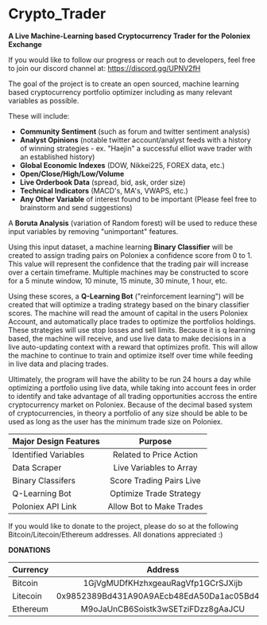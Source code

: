 # Crypto_Trader
**A Live Machine-Learning based Cryptocurrency Trader for the Poloniex Exchange**

If you would like to follow our progress or reach out to developers, feel free to join our discord channel at:
https://discord.gg/UPNV2fH

The goal of the project is to create an open sourced, machine learning based cryptocurrency portfolio optimizer including as many relevant variables as possible. 

These will include:

- **Community Sentiment** (such as forum and twitter sentiment analysis)
- **Analyst Opinions** (notable twitter account/analyst feeds with a history of winning strategies - ex. "Haejin" a successful elliot wave trader with an established history)
- **Global Economic Indexes** (DOW, Nikkei225, FOREX data, etc.)
- **Open/Close/High/Low/Volume**
- **Live Orderbook Data** (spread, bid, ask, order size) 
- **Technical Indicators** (MACD's, MA's, VWAPS, etc.)
- **Any Other Variable** of interest found to be important (Please feel free to brainstorm and send suggestions)


A **Boruta Analysis** (variation of Random forest) will be used to reduce these input variables by removing "unimportant" features. 

Using this input dataset, a machine learning **Binary Classifier** will be created to assign trading pairs on Poloniex a confidence score from 0 to 1. This value will represent the confidence that the trading pair will increase over a certain timeframe. Multiple machines may be constructed to score for a 5 minute window, 10 minute, 15 minute, 30 minute, 1 hour, etc. 

Using these scores, a **Q-Learning Bot** ("reinforcement learning") will be created that will optimize a trading strategy based on the binary classifier scores. The machine will read the amount of capital in the users Poloniex Account, and automatically place trades to optimize the portfolios holdings. These strategies will use stop losses and sell limits. Because it is q learning based, the machine will receive, and use live data to make decisions in a live auto-updating context with a reward that optimizes profit. This will allow the machine to continue to train and optimize itself over time while feeding in live data and placing trades.


Ultimately, the program will have the ability to be run 24 hours a day while optimizing a portfolio using live data, while taking into account fees in order to identify and take advantage of all trading opportunities accross the entire cryptocurrency market on Poloniex. Because of the decimal based system of cryptocurrencies, in theory a portfolio of any size should be able to be used as long as the user has the minimum trade size on Poloniex.



| Major Design Features |         Purpose          |
| --------------------- |:------------------------:|
| Identified Variables  | Related to Price Action  |
| Data Scraper          | Live Variables to Array  |
| Binary Classifers     | Score Trading Pairs Live |
| Q-Learning Bot        | Optimize Trade Strategy  |
| Poloniex API Link     | Allow Bot to Make Trades |



If you would like to donate to the project, please do so at the following Bitcoin/Litecoin/Ethereum addresses. All donations appreciated :)

**DONATIONS**

| Currency |                  Address                   |
| -------- |:-----------------------------------------: |
| Bitcoin  |     1GjVgMUDfKHzhxgeauRagVfp1GCrSJXijb     |
| Litecoin | 0x9852389Bd431A90A9AEcb48EdA50Da1ac05Bd4d8 |
| Ethereum |     M9oJaUnCB6Soistk3wSETziFDzz8gAaJCU     |
    
